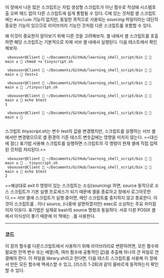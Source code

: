 
이 장에서 나온 많은 스크립트는 자립 생성형 스크립트가 아닌 함수로 작성돼 시스템호출 오버 헤드 없이 다른 스크립트에 쉽게 통합될 수 있다. C에 있는 것처럼 셸 스크립트에는 `#include` 기능이 없지만, 동일한 목적으로 사용되는 *sourcing* 파일이라는 대단히 중요한 기능이 있으므로 라이브러리 기능인 것처럼 다른 스크립트를 포함할 수 있다.

왜 이것이 중요한지 알아보기 위해 다른 것을 고려해보자. 셸 내에서 셸 스크립트를 호출하면 해당 스크립트는 기본적으로 자체 서브 셸 내에서 실행된다. 다음 테스트에서 확인해보자.

```shell
 vboxuser@Client  ~/Documents/GitHub/learning_shell_script/bin   main ±  chmod +x tinyscript.sh
 
 vboxuser@Client  ~/Documents/GitHub/learning_shell_script/bin   main ±  test=1
 
 vboxuser@Client  ~/Documents/GitHub/learning_shell_script/bin   main ±  ./tinyscript.sh
 
 vboxuser@Client  ~/Documents/GitHub/learning_shell_script/bin   main ±  echo $test
1

 vboxuser@Client  ~/Documents/GitHub/learning_shell_script/bin   main ±  


```

스크립트 *tinyscript.sh*는 변수 test의 값을 변경했지만, 스크립트를 실행하는 서브 셸에서만 변경됐으므로 셸 환경의 기존 테스트 변숫값에는 영향을 미치지 않는다. ==대신에 점(.) 표기법 사용해 스크립트를 실행하면 스크립트의 각 명령이 현재 셸에 직접 입력된 것처럼 처리된다.==

```shell
 vboxuser@Client  ~/Documents/GitHub/learning_shell_script/bin   main ±  . tinyscript.sh
 vboxuser@Client  ~/Documents/GitHub/learning_shell_script/bin   main ±  echo $test
2
```

==예상대로 exit 0 명령이 있는 스크립트는 소싱(sourcing) 하면, source 동작으로 소스 스크립트가 기본 실행 프로세스가 되기 때문에 셸을 종료하고 창에서 로그아웃한다.== 서브 셸에 스크립트가 실행 중이면, 메인 스크립트를 중지하지 않고 종료한다. 이것이 스크립트를 . 이나 source, (나중에 설명하겠지만) exec로 소싱하는 주요 차이점이자 이유다. 표기법은 실제로 bash의 source 명령과 동일하다. 서로 다른 POSIX 셸에서 이식성이 좋기 때문에 이 책에는 `.`를 사용한다.


---
### 코드

이 장의 함수를 다른스크립트에서 사용하기 위해 라이브러리로 변환하려면, 모든 함수와 필요한 전역 변수 또는 배열(즉, 여러 함수에 공통적인 값)을 추출해 하나의 큰 파일로 연결해야 한다. 이 파일을 library.sh라고 한다면, 다음 테스트 스크립트를 사용해 이 장에서 만든 모든 함수에 액세스할 수 있고, [리스트 1-28]과 같이 올바르게 동작하는지 확인할 수 있다.


```shell

```